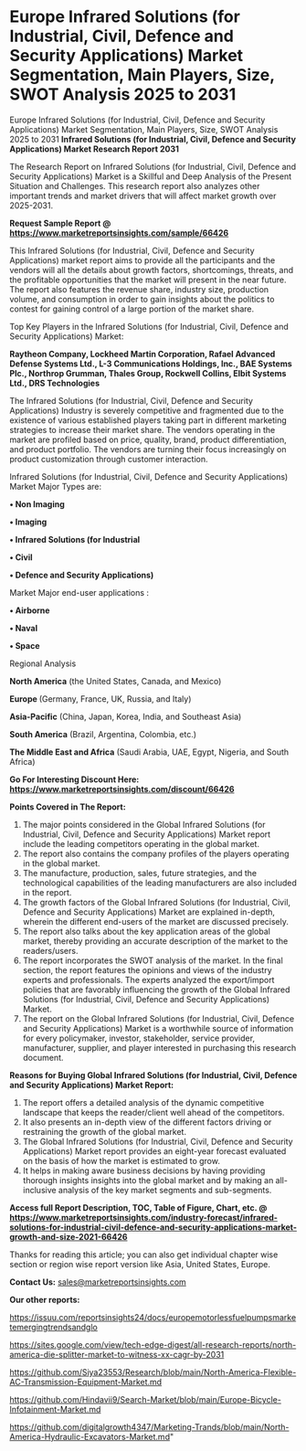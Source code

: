# Europe Infrared Solutions (for Industrial, Civil, Defence and Security Applications) Market Segmentation, Main Players, Size, SWOT Analysis 2025 to 2031
Europe Infrared Solutions (for Industrial, Civil, Defence and Security Applications) Market Segmentation, Main Players, Size, SWOT Analysis 2025 to 2031
<strong>Infrared Solutions (for Industrial, Civil, Defence and Security Applications) Market Research Report 2031</strong>

The Research Report on Infrared Solutions (for Industrial, Civil, Defence and Security Applications) Market is a Skillful and Deep Analysis of the Present Situation and Challenges. This research report also analyzes other important trends and market drivers that will affect market growth over 2025-2031.

<strong>Request Sample Report @ <a href=https://www.marketreportsinsights.com/sample/66426>https://www.marketreportsinsights.com/sample/66426</a></strong>

This Infrared Solutions (for Industrial, Civil, Defence and Security Applications) market report aims to provide all the participants and the vendors will all the details about growth factors, shortcomings, threats, and the profitable opportunities that the market will present in the near future. The report also features the revenue share, industry size, production volume, and consumption in order to gain insights about the politics to contest for gaining control of a large portion of the market share.

Top Key Players in the Infrared Solutions (for Industrial, Civil, Defence and Security Applications) Market:

<strong>Raytheon Company, Lockheed Martin Corporation, Rafael Advanced Defense Systems Ltd., L-3 Communications Holdings, Inc., BAE Systems Plc., Northrop Grumman, Thales Group, Rockwell Collins, Elbit Systems Ltd., DRS Technologies</strong>

The Infrared Solutions (for Industrial, Civil, Defence and Security Applications) Industry is severely competitive and fragmented due to the existence of various established players taking part in different marketing strategies to increase their market share. The vendors operating in the market are profiled based on price, quality, brand, product differentiation, and product portfolio. The vendors are turning their focus increasingly on product customization through customer interaction.

Infrared Solutions (for Industrial, Civil, Defence and Security Applications) Market Major Types are:

<strong>• Non Imaging

• Imaging

• Infrared Solutions (for Industrial

• Civil

• Defence and Security Applications)</strong>

Market Major end-user applications :

<strong>• Airborne

• Naval

• Space</strong>

Regional Analysis

</u><strong><b>North America</b></strong> (the United States, Canada, and Mexico)

<strong><b>Europe </b></strong>(Germany, France, UK, Russia, and Italy)

<strong><b>Asia-Pacific</b></strong> (China, Japan, Korea, India, and Southeast Asia)

<strong><b>South America</b></strong> (Brazil, Argentina, Colombia, etc.)

<strong><b>The Middle East and Africa</b></strong> (Saudi Arabia, UAE, Egypt, Nigeria, and South Africa)

<strong>Go For Interesting Discount Here: <a href=https://www.marketreportsinsights.com/discount/66426>https://www.marketreportsinsights.com/discount/66426</a></strong>

<strong>Points Covered in The Report:</strong>
<ol>
  <li>The major points considered in the Global Infrared Solutions (for Industrial, Civil, Defence and Security Applications) Market report include the leading competitors operating in the global market.</li>
  <li>The report also contains the company profiles of the players operating in the global market.</li>
  <li>The manufacture, production, sales, future strategies, and the technological capabilities of the leading manufacturers are also included in the report.</li>
  <li>The growth factors of the Global Infrared Solutions (for Industrial, Civil, Defence and Security Applications) Market are explained in-depth, wherein the different end-users of the market are discussed precisely.</li>
  <li>The report also talks about the key application areas of the global market, thereby providing an accurate description of the market to the readers/users.</li>
  <li>The report incorporates the SWOT analysis of the market. In the final section, the report features the opinions and views of the industry experts and professionals. The experts analyzed the export/import policies that are favorably influencing the growth of the Global Infrared Solutions (for Industrial, Civil, Defence and Security Applications) Market.</li>
  <li>The report on the Global Infrared Solutions (for Industrial, Civil, Defence and Security Applications) Market is a worthwhile source of information for every policymaker, investor, stakeholder, service provider, manufacturer, supplier, and player interested in purchasing this research document.</li>
</ol>
<strong>Reasons for Buying Global Infrared Solutions (for Industrial, Civil, Defence and Security Applications) Market Report:</strong>

<ol>
  <li>The report offers a detailed analysis of the dynamic competitive landscape that keeps the reader/client well ahead of the competitors.</li>
  <li>It also presents an in-depth view of the different factors driving or restraining the growth of the global market.</li>
  <li>The Global Infrared Solutions (for Industrial, Civil, Defence and Security Applications) Market report provides an eight-year forecast evaluated on the basis of how the market is estimated to grow.</li>
  <li>It helps in making aware business decisions by having providing thorough insights insights into the global market and by making an all-inclusive analysis of the key market segments and sub-segments.</li>
</ol>
<strong>Access full Report Description, TOC, Table of Figure, Chart, etc. @ <a href=https://www.marketreportsinsights.com/industry-forecast/infrared-solutions-for-industrial-civil-defence-and-security-applications-market-growth-and-size-2021-66426>https://www.marketreportsinsights.com/industry-forecast/infrared-solutions-for-industrial-civil-defence-and-security-applications-market-growth-and-size-2021-66426</a></strong>


Thanks for reading this article; you can also get individual chapter wise section or region wise report version like Asia, United States, Europe.

<strong>Contact Us:</strong>
sales@marketreportsinsights.com

<strong>Our other reports:</strong>

<a href=https://issuu.com/reportsinsights24/docs/europemotorlessfuelpumpsmarketemergingtrendsandglo>https://issuu.com/reportsinsights24/docs/europemotorlessfuelpumpsmarketemergingtrendsandglo</a>

<a href=https://sites.google.com/view/tech-edge-digest/all-research-reports/north-america-die-splitter-market-to-witness-xx-cagr-by-2031>https://sites.google.com/view/tech-edge-digest/all-research-reports/north-america-die-splitter-market-to-witness-xx-cagr-by-2031</a>

<a href=https://github.com/Siya23553/Research/blob/main/North-America-Flexible-AC-Transmission-Equipment-Market.md>https://github.com/Siya23553/Research/blob/main/North-America-Flexible-AC-Transmission-Equipment-Market.md</a>

<a href=https://github.com/Hindavii9/Search-Market/blob/main/Europe-Bicycle-Infotainment-Market.md>https://github.com/Hindavii9/Search-Market/blob/main/Europe-Bicycle-Infotainment-Market.md</a>

<a href=https://github.com/digitalgrowth4347/Marketing-Trands/blob/main/North-America-Hydraulic-Excavators-Market.md>https://github.com/digitalgrowth4347/Marketing-Trands/blob/main/North-America-Hydraulic-Excavators-Market.md</a>"
